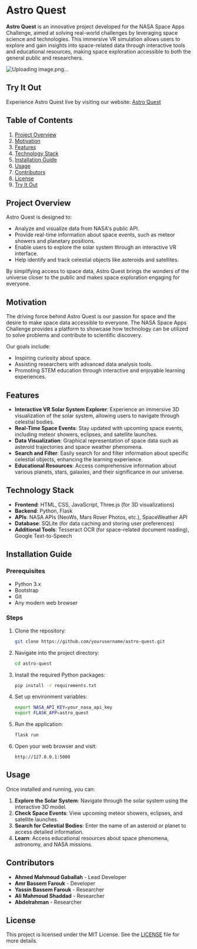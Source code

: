 # Astro Quest

**Astro Quest** is an innovative project developed for the NASA Space Apps Challenge, aimed at solving real-world challenges by leveraging space science and technologies. This immersive VR simulation allows users to explore and gain insights into space-related data through interactive tools and educational resources, making space exploration accessible to both the general public and researchers.

![Uploading image.png…]()

## Try It Out

Experience Astro Quest live by visiting our website: [Astro Quest](https://asatan64.github.io/AstroQuest/)


## Table of Contents
1. [Project Overview](#project-overview)
2. [Motivation](#motivation)
3. [Features](#features)
4. [Technology Stack](#technology-stack)
5. [Installation Guide](#installation-guide)
6. [Usage](#usage)
7. [Contributors](#contributors)
8. [License](#license)
9. [Try It Out](#try-it-out)


## Project Overview

Astro Quest is designed to:
- Analyze and visualize data from NASA's public API.
- Provide real-time information about space events, such as meteor showers and planetary positions.
- Enable users to explore the solar system through an interactive VR interface.
- Help identify and track celestial objects like asteroids and satellites.

By simplifying access to space data, Astro Quest brings the wonders of the universe closer to the public and makes space exploration engaging for everyone.

## Motivation

The driving force behind Astro Quest is our passion for space and the desire to make space data accessible to everyone. The NASA Space Apps Challenge provides a platform to showcase how technology can be utilized to solve problems and contribute to scientific discovery.

Our goals include:
- Inspiring curiosity about space.
- Assisting researchers with advanced data analysis tools.
- Promoting STEM education through interactive and enjoyable learning experiences.

## Features

- **Interactive VR Solar System Explorer**: Experience an immersive 3D visualization of the solar system, allowing users to navigate through celestial bodies.
- **Real-Time Space Events**: Stay updated with upcoming space events, including meteor showers, eclipses, and satellite launches.
- **Data Visualization**: Graphical representation of space data such as asteroid trajectories and space weather phenomena.
- **Search and Filter**: Easily search for and filter information about specific celestial objects, enhancing the learning experience.
- **Educational Resources**: Access comprehensive information about various planets, stars, galaxies, and their significance in our universe.

## Technology Stack

- **Frontend**: HTML, CSS, JavaScript, Three.js (for 3D visualizations)
- **Backend**: Python, Flask
- **APIs**: NASA APIs (NeoWs, Mars Rover Photos, etc.), SpaceWeather API
- **Database**: SQLite (for data caching and storing user preferences)
- **Additional Tools**: Tesseract OCR (for space-related document reading), Google Text-to-Speech

## Installation Guide

### Prerequisites
- Python 3.x
- Bootstrap
- Git
- Any modern web browser

### Steps
1. Clone the repository:
   ```bash
   git clone https://github.com/yourusername/astro-quest.git
   ```
2. Navigate into the project directory:
   ```bash
   cd astro-quest
   ```
3. Install the required Python packages:
   ```bash
   pip install -r requirements.txt
   ```
4. Set up environment variables:
   ```bash
   export NASA_API_KEY=your_nasa_api_key
   export FLASK_APP=astro_quest
   ```
5. Run the application:
   ```bash
   flask run
   ```
6. Open your web browser and visit:
   ```
   http://127.0.0.1:5000
   ```

## Usage

Once installed and running, you can:
1. **Explore the Solar System**: Navigate through the solar system using the interactive 3D model.
2. **Check Space Events**: View upcoming meteor showers, eclipses, and satellite launches.
3. **Search for Celestial Bodies**: Enter the name of an asteroid or planet to access detailed information.
4. **Learn**: Access educational resources about space phenomena, astronomy, and NASA missions.

## Contributors

- **Ahmed Mahmoud Gaballah** - Lead Developer
- **Amr Bassem Farouk** - Developer
- **Yassin Bassem Farouk** - Researcher
- **Ali Mahmoud Shaddad** - Researcher
- **Abdelrahman** - Researcher

## License

This project is licensed under the MIT License. See the [LICENSE](LICENSE) file for more details.

